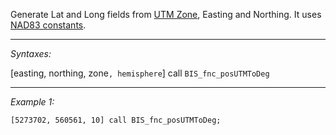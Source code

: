 Generate Lat and Long fields from [UTM Zone](https://en.wikipedia.org/wiki/Universal_Transverse_Mercator_coordinate_system#UTM_zone), Easting and Northing.
It uses [NAD83 constants](https://en.wikipedia.org/wiki/North_American_Datum).


---
*Syntaxes:*

[easting, northing, zone`, hemisphere`] call `BIS_fnc_posUTMToDeg`

---
*Example 1:*

```sqf
[5273702, 560561, 10] call BIS_fnc_posUTMToDeg;
```